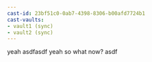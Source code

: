 ```yaml
---
cast-id: 23bf51c0-0ab7-4398-8306-b00afd7724b1
cast-vaults:
- vault1 (sync)
- vault2 (sync)
---
```


yeah asdfasdf yeah so what now? asdf
